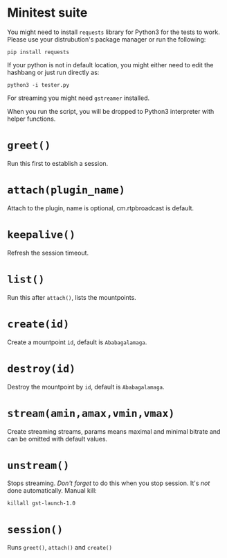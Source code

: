 # Minitest suite

You might need to install `requests` library for Python3 for the tests to work. Please use your
distrubution's package manager or run the following:
```
pip install requests
```

If your python is not in default location, you might either need to edit the hashbang or
just run directly as:
```
python3 -i tester.py
```

For streaming you might need `gstreamer` installed.

When you run the script, you will be dropped to Python3 interpreter with helper functions.

# `greet()`

Run this first to establish a session.

# `attach(plugin_name)`

Attach to the plugin, name is optional, cm.rtpbroadcast is default.

# `keepalive()`

Refresh the session timeout.

# `list()`

Run this after `attach()`, lists the mountpoints.

# `create(id)`

Create a mountpoint `id`, default is `Ababagalamaga`.

# `destroy(id)`

Destroy the mountpoint by `id`, default is `Ababagalamaga`.

# `stream(amin,amax,vmin,vmax)`

Create streaming streams, params means maximal and minimal bitrate and can be omitted with
default values.

# `unstream()`

Stops streaming. *Don't forget* to do this when you stop session. It's *not* done automatically. Manual kill:
```
killall gst-launch-1.0
```

# `session()`

Runs `greet()`, `attach()` and `create()`
